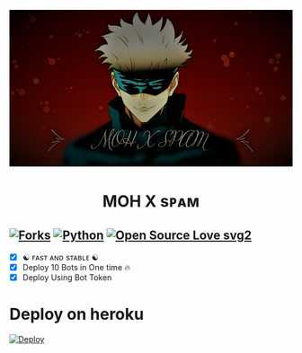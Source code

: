 <p align="center">
  <img src="./resources/Screenshot (19).png" alt="BOT-SPAM Logo">
</p>
<h1 align="center">
<h1 align="center">
  <b>MOH X sᴘᴀᴍ</b>
</h1>

[![Forks](https://img.shields.io/github/forks/hitmolive/Spambot?style=flat-square&color=orange)](https://github.com/hitmolive/Spambot/fork)
[![Python](https://img.shields.io/badge/Python-v3.9.7-blue)](https://www.python.org/)
[![Open Source Love svg2](https://badges.frapsoft.com/os/v2/open-source.svg?v=103)](https://github.com/hitmolive/Spambot)   
----
 
- [x] ☯︎ ғᴀsᴛ ᴀɴᴅ sᴛᴀʙʟᴇ ☯︎
- [x] Deploy 10 Bots in One time 🔥
- [x] Deploy Using Bot Token 

# Deploy on heroku

[![Deploy](https://www.herokucdn.com/deploy/button.svg)](https://heroku.com/deploy?template=https://github.com/hitmolive/spam-deploy-)

